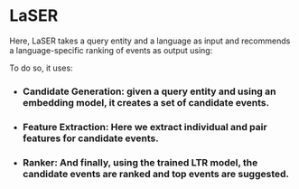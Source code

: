 # LaSER
Here, LaSER takes a query entity and a language as input and recommends a language-specific ranking of events as output using:

To do so, it uses:

* ### Candidate Generation: given a query entity and using an embedding model, it creates a set of candidate events.
* ### Feature Extraction: Here we extract individual and pair features for candidate events.
* ### Ranker: And finally, using the trained LTR model, the candidate events are ranked and top events are suggested.
